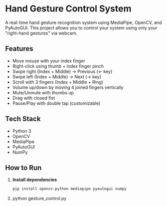 # Hand Gesture Control System

A real-time hand gesture recognition system using MediaPipe, OpenCV, and PyAutoGUI. This project allows you to control your system using only your "right-hand gestures" via webcam.

## Features

- Move mouse with your index finger
- Right-click using thumb + index finger pinch
- Swipe right (Index + Middle) → Previous (← key)
- Swipe left (Index + Middle) → Next (→ key)
- Scroll with 3 fingers (Index + Middle + Ring)
- Volume up/down by moving 4 joined fingers vertically
- Mute/Unmute with thumbs up
- Drag with closed fist
- Pause/Play with double tap (customizable)

## Tech Stack

- Python 3
- OpenCV
- MediaPipe
- PyAutoGUI
- NumPy

## How to Run

1. **Install dependencies**
   ```bash
   pip install opencv-python mediapipe pyautogui numpy

2. python gesture_control.py

